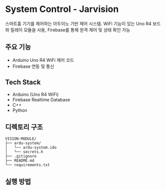 # System Control - Jarvision
스마트홈 기기를 제어하는 아두이노 기반 제어 시스템. WiFi 기능이 있는 Uno R4 보드와 릴레이 모듈을 사용, Firebase를 통해 원격 제어 및 상태 확인 가능

## 주요 기능
- Arduino Uno R4 WiFi 제어 코드
- Firebase 연동 및 통신

## Tech Stack
- Arduino (Uno R4 WiFi)
- Firebase Realtime Database
- C++
- Python
  
## 디렉토리 구조
```plaintext
VISION-MODULE/
├── ardu-system/
│   └── ardu-system.ido
│   └── secrets.h
├── .gitignore
├── README.md
└── requirements.txt
```

## 실행 방법
